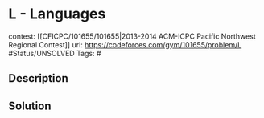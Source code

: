 # L - Languages

contest: [[CFICPC/101655/101655|2013-2014 ACM-ICPC Pacific Northwest Regional Contest]]
url: https://codeforces.com/gym/101655/problem/L
#Status/UNSOLVED
Tags: #

## Description

## Solution

